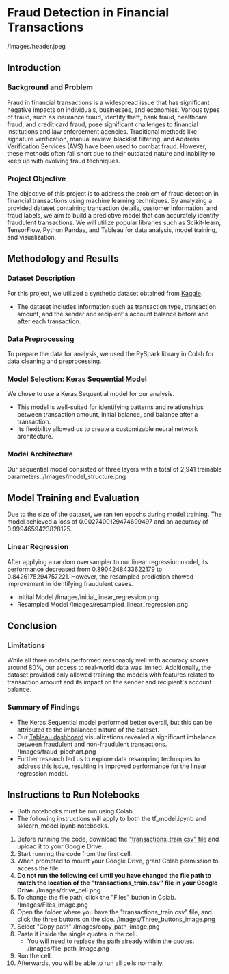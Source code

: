# Fraud Detection in Financial Transactions
/Images/header.jpeg

## Introduction

### Background and Problem
Fraud in financial transactions is a widespread issue that has significant negative impacts on individuals, businesses, and economies. Various types of fraud, such as insurance fraud, identity theft, bank fraud, healthcare fraud, and credit card fraud, pose significant challenges to financial institutions and law enforcement agencies. Traditional methods like signature verification, manual review, blacklist filtering, and Address Verification Services (AVS) have been used to combat fraud. However, these methods often fall short due to their outdated nature and inability to keep up with evolving fraud techniques.

### Project Objective
The objective of this project is to address the problem of fraud detection in financial transactions using machine learning techniques. By analyzing a provided dataset containing transaction details, customer information, and fraud labels, we aim to build a predictive model that can accurately identify fraudulent transactions. We will utilize popular libraries such as Scikit-learn, TensorFlow, Python Pandas, and Tableau for data analysis, model training, and visualization.


## Methodology and Results

### Dataset Description
For this project, we utilized a synthetic dataset obtained from [Kaggle](https://www.kaggle.com/datasets/bannourchaker/frauddetection). 
- The dataset includes information such as transaction type, transaction amount, and the sender and recipient's account balance before and after each transaction.

### Data Preprocessing
To prepare the data for analysis, we used the PySpark library in Colab for data cleaning and preprocessing.

### Model Selection: Keras Sequential Model
We chose to use a Keras Sequential model for our analysis. 
- This model is well-suited for identifying patterns and relationships between transaction amount, initial balance, and balance after a transaction. 
- Its flexibility allowed  us to create a customizable neural network architecture.

### Model Architecture
Our sequential model consisted of three layers with a total of 2,941 trainable parameters.
/Images/model_structure.png

## Model Training and Evaluation
Due to the size of the dataset, we ran ten epochs during model training. The model achieved a loss of 0.0027400129474699497 and an accuracy of 0.9994659423828125.

### Linear Regression
After applying a random oversampler to our linear regression model, its performance decreased from 0.8904248433622179 to 0.8426175294757221. However, the resampled prediction showed improvement in identifying fraudulent cases.
- Initital Model
/Images/initial_linear_regression.png
- Resampled Model
/Images/resampled_linear_regression.png


## Conclusion

### Limitations
While all three models performed reasonably well with accuracy scores around 80%, our access to real-world data was limited. Additionally, the dataset provided only allowed training the models with features related to transaction amount and its impact on the sender and recipient's account balance.

### Summary of Findings
- The Keras Sequential model performed better overall, but this can be attributed to the imbalanced nature of the dataset. 
- Our [Tableau dashboard](https://public.tableau.com/app/profile/richard.moreno/viz/FraudDetectionDashboard_16865366705560/Dashboard) visualizations revealed a significant imbalance between fraudulent and non-fraudulent transactions. 
/Images/fraud_piechart.png
- Further research led us to explore data resampling techniques to address this issue, resulting in improved performance for the linear regression model.


## Instructions to Run Notebooks
- Both notebooks must be run using Colab.
- The following instructions will apply to both the tf_model.ipynb and sklearn_model.ipynb notebooks.
1. Before running the code, download the ["transactions_train.csv" file](https://drive.google.com/file/d/1wm5uV6MKiL-HvUJ3JntBucqjS4VdrASO/view?usp=sharing) and upload it to your Google Drive.
2. Start running the code from the first cell.
3. When prompted to mount your Google Drive, grant Colab permission to access the file.
4. **Do not run the following cell until you have changed the file path to match the location of the "transactions_train.csv" file in your Google Drive.**
/Images/drive_cell.png
5. To change the file path, click the "Files" button in Colab.
/Images/Files_image.png
6. Open the folder where you have the "transactions_train.csv" file, and click the three buttons on the side.
/Images/Three_buttons_image.png
7. Select "Copy path"
/Images/copy_path_image.png
8. Paste it inside the single quotes in the cell.
   - You will need to replace the path already within the quotes.
/Images/file_path_image.png
9. Run the cell.
10. Afterwards, you will be able to run all cells normally.




